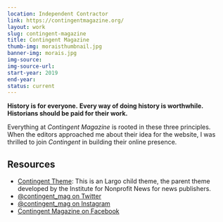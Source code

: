 ```yaml
---
location: Independent Contractor
link: https://contingentmagazine.org/
layout: work
slug: contingent-magazine 
title: Contingent Magazine
thumb-img: moraisthumbnail.jpg
banner-img: morais.jpg
img-source: 
img-source-url: 
start-year: 2019
end-year: 
status: current 
---
```


**History is for everyone.**
**Every way of doing history is worthwhile.**
**Historians should be paid for their work.**

Everything at *Contingent Magazine* is rooted in these three principles. When the editors approached me about their idea for the website, I was thrilled to join *Contingent* in building their online presence. 

## Resources  
- [Contingent Theme](https://github.com/sheishistoric/Contingent-Magazine): This is an Largo child theme, the parent theme developed by the Institute for Nonprofit News for news publishers.
- [@contingent_mag on Twitter](https://twitter.com/contingent_mag)
- [@contingent_mag on Instagram](https://www.instagram.com/contingent_mag/)
- [Contingent Magazine on Facebook](https://www.facebook.com/contingentmag/)